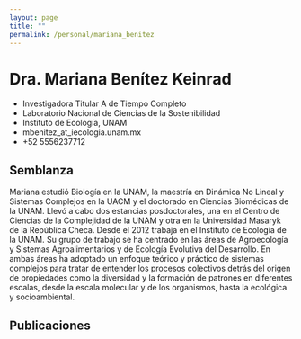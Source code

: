```yaml
---
layout: page
title: ""
permalink: /personal/mariana_benitez
---
```


# Dra. Mariana Benítez Keinrad

- Investigadora Titular A de Tiempo Completo
- Laboratorio Nacional de Ciencias de la Sostenibilidad
- Instituto de Ecología, UNAM
- mbenitez_at_iecologia.unam.mx
- +52 5556237712

## Semblanza

Mariana estudió Biología en la UNAM, la maestría en Dinámica No Lineal y Sistemas Complejos en la UACM y el doctorado en Ciencias Biomédicas de la UNAM. Llevó a cabo dos estancias posdoctorales, una en el Centro de Ciencias de la Complejidad de la UNAM y otra en la Universidad Masaryk de la República Checa. Desde el 2012 trabaja en el Instituto de Ecología de la UNAM. Su grupo de trabajo se ha centrado en las áreas de Agroecología y Sistemas Agroalimentarios y de Ecología Evolutiva del Desarrollo. En ambas áreas ha adoptado un enfoque teórico y práctico de sistemas complejos para tratar de entender los procesos colectivos detrás del origen de propiedades como la diversidad y la formación de patrones en diferentes escalas, desde la escala molecular y de los organismos, hasta la ecológica y socioambiental.

## Publicaciones

